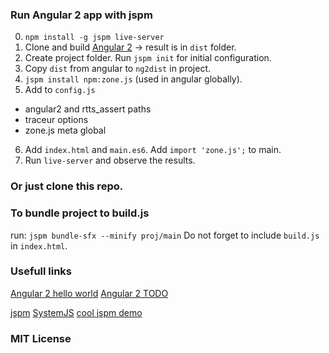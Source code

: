 ### Run Angular 2 app with jspm
0. `npm install -g jspm live-server`
1. Clone and build [Angular 2](https://github.com/angular/angular) -> result is in `dist` folder.
2. Create project folder. Run `jspm init` for initial configuration.
3. Copy `dist` from angular to `ng2dist` in project.
4. `jspm install npm:zone.js` (used in angular globally).
5. Add to `config.js`
 * angular2 and rtts_assert paths
 * traceur options
 * zone.js meta global
6. Add `index.html` and `main.es6`. Add `import 'zone.js';` to main.
7. Run `live-server` and observe the results.

### Or just clone this repo.

### To bundle project to build.js 
run: `jspm bundle-sfx --minify proj/main`
Do not forget to include `build.js` in `index.html`.

### Usefull links

[Angular 2 hello world](https://github.com/angular/angular/tree/master/modules/examples/src/hello_world)
[Angular 2 TODO](https://github.com/davideast/ng2do)

[jspm](https://github.com/jspm/jspm-cli/)
[SystemJS](https://github.com/systemjs/systemjs)
[cool jspm demo](https://github.com/geelen/loopgifs)

### MIT License